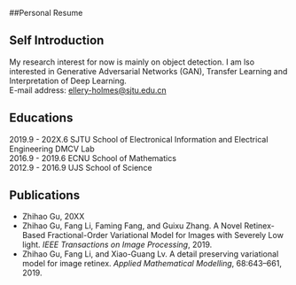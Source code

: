 ##Personal Resume

## Self Introduction
My research interest for now is mainly on object detection. I am lso interested in Generative Adversarial Networks (GAN), Transfer Learning and Interpretation of Deep Learning.  
E-mail address: ellery-holmes@sjtu.edu.cn

## Educations
2019.9 - 202X.6 SJTU School of Electronical Information and Electrical Engineering DMCV Lab  
2016.9 - 2019.6 ECNU School of Mathematics  
2012.9 - 2016.9 UJS  School of Science

## Publications
* Zhihao Gu,   20XX  
* Zhihao Gu, Fang Li, Faming Fang, and Guixu Zhang. A Novel Retinex-Based Fractional-Order Variational Model for Images with Severely Low light. *IEEE Transactions on Image Processing*, 2019.  
* Zhihao Gu, Fang Li, and Xiao-Guang Lv. A detail preserving variational model for image retinex. *Applied Mathematical Modelling*, 68:643–661, 2019.
